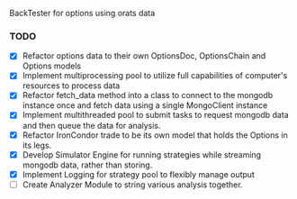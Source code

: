 BackTester for options using orats data

### TODO
- [x] Refactor options data to their own OptionsDoc, OptionsChain and Options models
- [x] Implement multiprocessing pool to utilize full capabilities of computer's resources to process data
- [X] Refactor fetch_data method into a class to connect to the mongodb instance once and fetch data using a single MongoClient instance
- [X] Implement multithreaded pool to submit tasks to request mongodb data and then queue the data for analysis.
- [X] Refactor IronCondor trade to be its own model that holds the Options in its legs.
- [X] Develop Simulator Engine for running strategies while streaming mongodb data, rather than storing.
- [X] Implement Logging for strategy pool to flexibly manage output
- [ ] Create Analyzer Module to string various analysis together. 